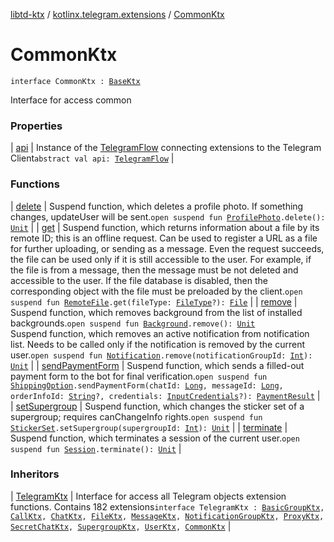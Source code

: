 [libtd-ktx](../../index.md) / [kotlinx.telegram.extensions](../index.md) / [CommonKtx](./index.md)

# CommonKtx

`interface CommonKtx : `[`BaseKtx`](../-base-ktx/index.md)

Interface for access common

### Properties

| [api](api.md) | Instance of the [TelegramFlow](../../kotlinx.telegram.core/-telegram-flow/index.md) connecting extensions to the Telegram Client`abstract val api: `[`TelegramFlow`](../../kotlinx.telegram.core/-telegram-flow/index.md) |

### Functions

| [delete](delete.md) | Suspend function, which deletes a profile photo. If something changes, updateUser will be sent.`open suspend fun `[`ProfilePhoto`](https://tdlibx.github.io/td/docs/org/drinkless/td/libcore/telegram/TdApi.ProfilePhoto.html)`.delete(): `[`Unit`](https://kotlinlang.org/api/latest/jvm/stdlib/kotlin/-unit/index.html) |
| [get](get.md) | Suspend function, which returns information about a file by its remote ID; this is an offline request. Can be used to register a URL as a file for further uploading, or sending as a message. Even the request succeeds, the file can be used only if it is still accessible to the user. For example, if the file is from a message, then the message must be not deleted and accessible to the user. If the file database is disabled, then the corresponding object with the file must be preloaded by the client.`open suspend fun `[`RemoteFile`](https://tdlibx.github.io/td/docs/org/drinkless/td/libcore/telegram/TdApi.RemoteFile.html)`.get(fileType: `[`FileType`](https://tdlibx.github.io/td/docs/org/drinkless/td/libcore/telegram/TdApi.FileType.html)`?): `[`File`](https://tdlibx.github.io/td/docs/org/drinkless/td/libcore/telegram/TdApi.File.html) |
| [remove](remove.md) | Suspend function, which removes background from the list of installed backgrounds.`open suspend fun `[`Background`](https://tdlibx.github.io/td/docs/org/drinkless/td/libcore/telegram/TdApi.Background.html)`.remove(): `[`Unit`](https://kotlinlang.org/api/latest/jvm/stdlib/kotlin/-unit/index.html)<br>Suspend function, which removes an active notification from notification list. Needs to be called only if the notification is removed by the current user.`open suspend fun `[`Notification`](https://tdlibx.github.io/td/docs/org/drinkless/td/libcore/telegram/TdApi.Notification.html)`.remove(notificationGroupId: `[`Int`](https://kotlinlang.org/api/latest/jvm/stdlib/kotlin/-int/index.html)`): `[`Unit`](https://kotlinlang.org/api/latest/jvm/stdlib/kotlin/-unit/index.html) |
| [sendPaymentForm](send-payment-form.md) | Suspend function, which sends a filled-out payment form to the bot for final verification.`open suspend fun `[`ShippingOption`](https://tdlibx.github.io/td/docs/org/drinkless/td/libcore/telegram/TdApi.ShippingOption.html)`.sendPaymentForm(chatId: `[`Long`](https://kotlinlang.org/api/latest/jvm/stdlib/kotlin/-long/index.html)`, messageId: `[`Long`](https://kotlinlang.org/api/latest/jvm/stdlib/kotlin/-long/index.html)`, orderInfoId: `[`String`](https://kotlinlang.org/api/latest/jvm/stdlib/kotlin/-string/index.html)`?, credentials: `[`InputCredentials`](https://tdlibx.github.io/td/docs/org/drinkless/td/libcore/telegram/TdApi.InputCredentials.html)`?): `[`PaymentResult`](https://tdlibx.github.io/td/docs/org/drinkless/td/libcore/telegram/TdApi.PaymentResult.html) |
| [setSupergroup](set-supergroup.md) | Suspend function, which changes the sticker set of a supergroup; requires canChangeInfo rights.`open suspend fun `[`StickerSet`](https://tdlibx.github.io/td/docs/org/drinkless/td/libcore/telegram/TdApi.StickerSet.html)`.setSupergroup(supergroupId: `[`Int`](https://kotlinlang.org/api/latest/jvm/stdlib/kotlin/-int/index.html)`): `[`Unit`](https://kotlinlang.org/api/latest/jvm/stdlib/kotlin/-unit/index.html) |
| [terminate](terminate.md) | Suspend function, which terminates a session of the current user.`open suspend fun `[`Session`](https://tdlibx.github.io/td/docs/org/drinkless/td/libcore/telegram/TdApi.Session.html)`.terminate(): `[`Unit`](https://kotlinlang.org/api/latest/jvm/stdlib/kotlin/-unit/index.html) |

### Inheritors

| [TelegramKtx](../-telegram-ktx/index.md) | Interface for access all Telegram objects extension functions. Contains 182 extensions`interface TelegramKtx : `[`BasicGroupKtx`](../-basic-group-ktx/index.md)`, `[`CallKtx`](../-call-ktx/index.md)`, `[`ChatKtx`](../-chat-ktx/index.md)`, `[`FileKtx`](../-file-ktx/index.md)`, `[`MessageKtx`](../-message-ktx/index.md)`, `[`NotificationGroupKtx`](../-notification-group-ktx/index.md)`, `[`ProxyKtx`](../-proxy-ktx/index.md)`, `[`SecretChatKtx`](../-secret-chat-ktx/index.md)`, `[`SupergroupKtx`](../-supergroup-ktx/index.md)`, `[`UserKtx`](../-user-ktx/index.md)`, `[`CommonKtx`](./index.md) |

